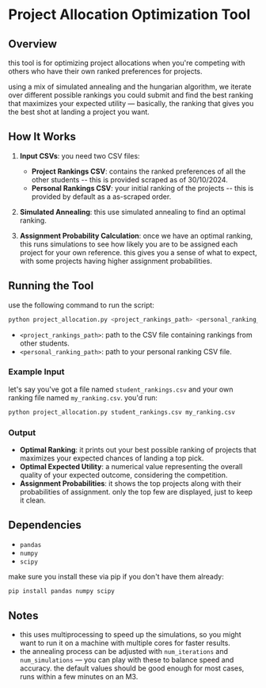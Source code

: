 # Project Allocation Optimization Tool

## Overview

this tool is for optimizing project allocations when you're competing with others who have their own ranked preferences for projects.

using a mix of simulated annealing and the hungarian algorithm, we iterate over different possible rankings you could submit and find the best ranking that maximizes your expected utility — basically, the ranking that gives you the best shot at landing a project you want.

## How It Works
1. **Input CSVs**: you need two CSV files:
   - **Project Rankings CSV**: contains the ranked preferences of all the other students -- this is provided scraped as of 30/10/2024.
   - **Personal Rankings CSV**: your initial ranking of the projects -- this is provided by default as a as-scraped order. 

2. **Simulated Annealing**: this use simulated annealing to find an optimal ranking.

3. **Assignment Probability Calculation**: once we have an optimal ranking, this runs simulations to see how likely you are to be assigned each project for your own reference. this gives you a sense of what to expect, with some projects having higher assignment probabilities.

## Running the Tool

use the following command to run the script:

```bash
python project_allocation.py <project_rankings_path> <personal_ranking_path>
```

- `<project_rankings_path>`: path to the CSV file containing rankings from other students.
- `<personal_ranking_path>`: path to your personal ranking CSV file.

### Example Input
let's say you've got a file named `student_rankings.csv` and your own ranking file named `my_ranking.csv`. you'd run:

```bash
python project_allocation.py student_rankings.csv my_ranking.csv
```

### Output
- **Optimal Ranking**: it prints out your best possible ranking of projects that maximizes your expected chances of landing a top pick.
- **Optimal Expected Utility**: a numerical value representing the overall quality of your expected outcome, considering the competition.
- **Assignment Probabilities**: it shows the top projects along with their probabilities of assignment. only the top few are displayed, just to keep it clean.

## Dependencies
- `pandas`
- `numpy`
- `scipy`

make sure you install these via pip if you don't have them already:

```bash
pip install pandas numpy scipy
```

## Notes
- this uses multiprocessing to speed up the simulations, so you might want to run it on a machine with multiple cores for faster results.
- the annealing process can be adjusted with `num_iterations` and `num_simulations` — you can play with these to balance speed and accuracy. the default values should be good enough for most cases, runs within a few minutes on an M3.
